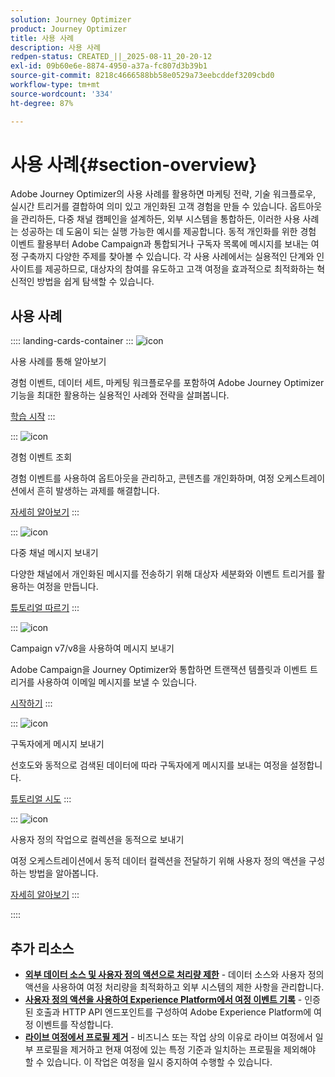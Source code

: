 ```yaml
---
solution: Journey Optimizer
product: Journey Optimizer
title: 사용 사례
description: 사용 사례
redpen-status: CREATED_||_2025-08-11_20-20-12
exl-id: 09b60e6e-8874-4950-a37a-fc807d3b39b1
source-git-commit: 8218c4666588bb58e0529a73eebcddef3209cbd0
workflow-type: tm+mt
source-wordcount: '334'
ht-degree: 87%

---
```


# 사용 사례{#section-overview}

Adobe Journey Optimizer의 사용 사례를 활용하면 마케팅 전략, 기술 워크플로우, 실시간 트리거를 결합하여 의미 있고 개인화된 고객 경험을 만들 수 있습니다. 옵트아웃을 관리하든, 다중 채널 캠페인을 설계하든, 외부 시스템을 통합하든, 이러한 사용 사례는 성공하는 데 도움이 되는 실행 가능한 예시를 제공합니다. 동적 개인화를 위한 경험 이벤트 활용부터 Adobe Campaign과 통합되거나 구독자 목록에 메시지를 보내는 여정 구축까지 다양한 주제를 찾아볼 수 있습니다. 각 사용 사례에서는 실용적인 단계와 인사이트를 제공하므로, 대상자의 참여를 유도하고 고객 여정을 효과적으로 최적화하는 혁신적인 방법을 쉽게 탐색할 수 있습니다.

## 사용 사례

:::: landing-cards-container
:::
![icon](https://cdn.experienceleague.adobe.com/icons/book.svg?lang=ko)

사용 사례를 통해 알아보기

경험 이벤트, 데이터 세트, 마케팅 워크플로우를 포함하여 Adobe Journey Optimizer 기능을 최대한 활용하는 실용적인 사례와 전략을 살펴봅니다.

[학습 시작](../using/building-journeys/jo-use-cases.md)
:::

:::
![icon](https://cdn.experienceleague.adobe.com/icons/list-check.svg?lang=ko)

경험 이벤트 조회

경험 이벤트를 사용하여 옵트아웃을 관리하고, 콘텐츠를 개인화하며, 여정 오케스트레이션에서 흔히 발생하는 과제를 해결합니다.

[자세히 알아보기](../using/building-journeys/exp-event-lookup.md)
:::

:::
![icon](https://cdn.experienceleague.adobe.com/icons/circle-play.svg?lang=ko)

다중 채널 메시지 보내기

다양한 채널에서 개인화된 메시지를 전송하기 위해 대상자 세분화와 이벤트 트리거를 활용하는 여정을 만듭니다.

[튜토리얼 따르기](../using/building-journeys/journeys-uc.md)
:::

:::
![icon](https://cdn.experienceleague.adobe.com/icons/puzzle-piece.svg?lang=ko)

Campaign v7/v8을 사용하여 메시지 보내기

Adobe Campaign을 Journey Optimizer와 통합하면 트랜잭션 템플릿과 이벤트 트리거를 사용하여 이메일 메시지를 보낼 수 있습니다.

[시작하기](../using/building-journeys/ajo-ac.md)
:::

:::
![icon](https://cdn.experienceleague.adobe.com/icons/list-check.svg?lang=ko)

구독자에게 메시지 보내기

선호도와 동적으로 검색된 데이터에 따라 구독자에게 메시지를 보내는 여정을 설정합니다.

[튜토리얼 시도](../using/building-journeys/message-to-subscribers-uc.md)
:::

:::
![icon](https://cdn.experienceleague.adobe.com/icons/code-branch.svg?lang=ko)

사용자 정의 작업으로 컬렉션을 동적으로 보내기

여정 오케스트레이션에서 동적 데이터 컬렉션을 전달하기 위해 사용자 정의 액션을 구성하는 방법을 알아봅니다.

[자세히 알아보기](../using/building-journeys/collections.md)
:::

::::


## 추가 리소스

- **[외부 데이터 소스 및 사용자 정의 액션으로 처리량 제한](../using/building-journeys/limit-throughput.md)** - 데이터 소스와 사용자 정의 액션을 사용하여 여정 처리량을 최적화하고 외부 시스템의 제한 사항을 관리합니다.
- **[사용자 정의 액션을 사용하여 Experience Platform에서 여정 이벤트 기록](../using/building-journeys/custom-action-aep.md)** - 인증된 호출과 HTTP API 엔드포인트를 구성하여 Adobe Experience Platform에 여정 이벤트를 작성합니다.
- **[라이브 여정에서 프로필 제거](../using/building-journeys/journey-pause.md#apply-an-exit-criteria-in-a-paused-journey)** - 비즈니스 또는 작업 상의 이유로 라이브 여정에서 일부 프로필을 제거하고 현재 여정에 있는 특정 기준과 일치하는 프로필을 제외해야 할 수 있습니다. 이 작업은 여정을 일시 중지하여 수행할 수 있습니다.
